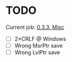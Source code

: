 # TODO

Current job: [0.3.3. Misc](https://github.com/tieugene/iosc.py/milestone/15)

- [ ] 2&times;CRLF @ Windows
- [ ] Wrong MsrPtr save
- [ ] Wrong LvlPtr save
